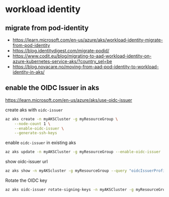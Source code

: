 # workload identity

## migrate from pod-identity
- https://learn.microsoft.com/en-us/azure/aks/workload-identity-migrate-from-pod-identity
- https://blog.identitydigest.com/migrate-podid/
- https://www.codit.eu/blog/migrating-to-aad-workload-identity-on-azure-kubernetes-service-aks/?country_sel=be
- https://blog.novacare.no/moving-from-aad-pod-identity-to-workload-identity-in-aks/

## enable the OIDC Issuer in aks
https://learn.microsoft.com/en-us/azure/aks/use-oidc-issuer

create aks with `oidc-issuer`
```sh
az aks create -n myAKSCluster -g myResourceGroup \
    --node-count 1 \
    --enable-oidc-issuer \
    --generate-ssh-keys
```

enable `oidc-issuer` in existing aks
```sh
az aks update -n myAKSCluster -g myResourceGroup --enable-oidc-issuer
```

show oidc-issuer url
```sh
az aks show -n myAKScluster -g myResourceGroup --query "oidcIssuerProfile.issuerUrl" -o tsv
```

Rotate the OIDC key
```sh
az aks oidc-issuer rotate-signing-keys -n myAKSCluster -g myResourceGroup
```
